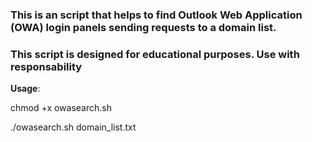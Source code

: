 ### This is an script that helps to find Outlook Web Application (OWA) login panels sending requests to a domain list.
### This script is designed for educational purposes. Use with responsability

**Usage**: 

chmod +x owasearch.sh

./owasearch.sh domain_list.txt
